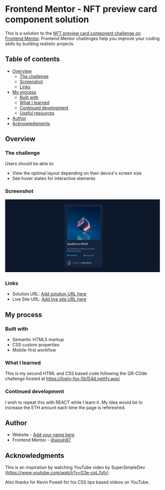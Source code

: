 # Frontend Mentor - NFT preview card component solution

This is a solution to the [NFT preview card component challenge on Frontend Mentor](https://www.frontendmentor.io/challenges/nft-preview-card-component-SbdUL_w0U). Frontend Mentor challenges help you improve your coding skills by building realistic projects. 

## Table of contents

- [Overview](#overview)
  - [The challenge](#the-challenge)
  - [Screenshot](#screenshot)
  - [Links](#links)
- [My process](#my-process)
  - [Built with](#built-with)
  - [What I learned](#what-i-learned)
  - [Continued development](#continued-development)
  - [Useful resources](#useful-resources)
- [Author](#author)
- [Acknowledgments](#acknowledgments)

## Overview

### The challenge

Users should be able to:

- View the optimal layout depending on their device's screen size
- See hover states for interactive elements

### Screenshot

![](./Screenshot.png)

### Links

- Solution URL: [Add solution URL here](https://your-solution-url.com)
- Live Site URL: [Add live site URL here](https://your-live-site-url.com)

## My process

### Built with

- Semantic HTML5 markup
- CSS custom properties
- Mobile-first workflow


### What I learned

This is my second HTML and CSS based code following the QR-COde challenge hosted at https://lively-fox-5b154d.netlify.app/

### Continued development

I wish to repeat this with REACT while I learn it. My idea would be to increase the ETH amount each time the page is refereshed.

## Author

- Website - [Add your name here](https://www.your-site.com)
- Frontend Mentor - [@ajosh87](https://www.frontendmentor.io/profile/ajosh87)


## Acknowledgments

This is an inspiration by watching YouTube video by SuperSimpleDev (https://www.youtube.com/watch?v=G3e-cpL7ofc). 

Also thanks for Kevin Powell for his CSS tips based videos on YouTube.
